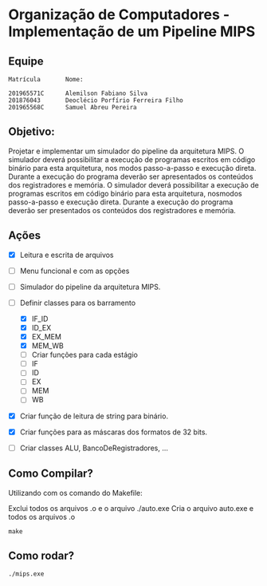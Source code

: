 # Organização de Computadores - Implementação de um Pipeline MIPS
## Equipe

```
Matrícula       Nome:
```
```
201965571C      Alemilson Fabiano Silva
201876043       Deoclécio Porfírio Ferreira Filho
201965568C      Samuel Abreu Pereira
```

## Objetivo:

Projetar e implementar um simulador do pipeline da arquitetura MIPS. O simulador deverá
possibilitar a execução de programas escritos em código binário para esta arquitetura, nos
modos passo-a-passo e execução direta. Durante a execução do programa deverão ser
apresentados os conteúdos dos registradores e memória.
O simulador deverá possibilitar a execução de programas escritos em código binário para esta arquitetura, nosmodos passo-a-passo e execução direta. Durante a execução do programa deverão ser presentados os conteúdos dos registradores e memória.

## Ações

- [X] Leitura e escrita de arquivos
- [ ] Menu funcional e com as opções
- [ ] Simulador do pipeline da arquitetura MIPS. 
- [ ] Definir classes para os barramento
  - [X] IF_ID
  - [X] ID_EX
  - [X] EX_MEM
  - [X] MEM_WB
  - [ ] Criar funções para cada estágio
  - [ ] IF
  - [ ] ID
  - [ ] EX
  - [ ] MEM
  - [ ] WB
- [X] Criar função de leitura de string para binário. 
- [X] Criar funções para as máscaras dos formatos de 32 bits. 
- [ ] Criar classes ALU, BancoDeRegistradores, ...


## Como Compilar?

Utilizando com os comando do Makefile:

Exclui todos os arquivos .o e o arquivo ./auto.exe
Cria o arquivo auto.exe e todos os arquivos .o
```
make
```
## Como rodar?

```
./mips.exe
```
